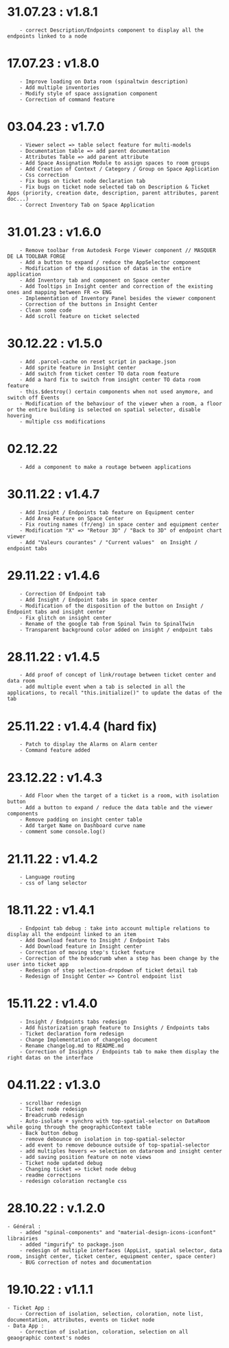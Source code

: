 # 31.07.23 : v1.8.1
        - correct Description/Endpoints component to display all the endpoints linked to a node

# 17.07.23 : v1.8.0
        - Improve loading on Data room (spinaltwin description)
        - Add multiple inventories
        - Modify style of space assignation component
        - Correction of command feature

# 03.04.23 : v1.7.0
        - Viewer select => table select feature for multi-models
        - Documentation table => add parent documentation
        - Attributes Table => add parent attribute
        - Add Space Assignation Module to assign spaces to room groups
        - Add Creation of Context / Category / Group on Space Application
        - Css correction
        - Fix bugs on ticket node declaration tab
        - Fix bugs on ticket node selected tab on Description & Ticket Apps (priority, creation date, description, parent attributes, parent doc...)
        - Correct Inventory Tab on Space Application
        

# 31.01.23 : v1.6.0
        - Remove toolbar from Autodesk Forge Viewer component // MASQUER DE LA TOOLBAR FORGE
        - Add a button to expand / reduce the AppSelector component
        - Modification of the disposition of datas in the entire application
        - Add Inventory tab and component on Space center
        - Add Tooltips in Insight center and correction of the existing ones and mapping between FR <> ENG
        - Implementation of Inventory Panel besides the viewer component
        - Correction of the buttons in Insight Center
        - Clean some code
        - Add scroll feature on ticket selected

# 30.12.22 : v1.5.0
        - Add .parcel-cache on reset script in package.json
        - Add sprite feature in Insight center
        - Add switch from ticket center TO data room feature
        - Add a hard fix to switch from insight center TO data room feature
        - this.$destroy() certain components when not used anymore, and switch off Events
        - Modification of the behaviour of the viewer when a room, a floor or the entire building is selected on spatial selector, disable hovering
        - multiple css modifications

# 02.12.22
        - Add a component to make a routage between applications 

# 30.11.22 : v1.4.7
        - Add Insight / Endpoints tab feature on Equipment center
        - Add Area Feature on Space Center
        - Fix routing names (fr/eng) in space center and equipment center
        - Modification "X" => "Retour 3D" / "Back to 3D" of endpoint chart viewer
        - Add "Valeurs courantes" / "Current values"  on Insight / endpoint tabs

# 29.11.22 : v1.4.6
        - Correction Of Endpoint tab
        - Add Insight / Endpoint tabs in space center
        - Modification of the disposition of the button on Insight / Endpoint tabs and insight center
        - Fix glitch on insight center
        - Rename of the google tab from Spinal Twin to SpinalTwin
        - Transparent background color added on insight / endpoint tabs

# 28.11.22 : v1.4.5
        - Add proof of concept of link/routage between ticket center and data room
        - add multiple event when a tab is selected in all the applications, to recall "this.initialize()" to update the datas of the tab

# 25.11.22 : v1.4.4 (hard fix)
        - Patch to display the Alarms on Alarm center
        - Command feature added

# 23.12.22 : v1.4.3
        - Add Floor when the target of a ticket is a room, with isolation button
        - Add a button to expand / reduce the data table and the viewer components
        - Remove padding on insight center table
        - Add target Name on Dashboard curve name
        - comment some console.log()

# 21.11.22 : v1.4.2
        - Language routing
        - css of lang selector

# 18.11.22 : v1.4.1
        - Endpoint tab debug : take into account multiple relations to display all the endpoint linked to an item
        - Add Download feature to Insight / Endpoint Tabs
        - Add Download feature in Insight center
        - Correction of moving step's ticket feature
        - Correction of the breadcrumb when a step has been change by the user into ticket app
        - Redesign of step selection-dropdown of ticket detail tab
        - Redesign of Insight Center => Control endpoint list

# 15.11.22 : v1.4.0
        - Insight / Endpoints tabs redesign
        - Add historization graph feature to Insights / Endpoints tabs
        - Ticket declaration form redesign
        - Change Implementation of changelog document
        - Rename changelog.md to README.md
        - Correction of Insights / Endpoints tab to make them display the right datas on the interface

# 04.11.22 : v1.3.0
        - scrollbar redesign
        - Ticket node redesign
        - Breadcrumb redesign
        - Auto-isolate + synchro with top-spatial-selector on DataRoom while going through the geographicContext table
        - Back button debug
        - remove debounce on isolation in top-spatial-selector
        - add event to remove debounce outside of top-spatial-selector
        - add multiples hovers => selection on dataroom and insight center
        - add saving position feature on note views
        - Ticket node updated debug
        - Changing ticket => ticket node debug
        - readme corrections
        - redesign coloration rectangle css

# 28.10.22 : v.1.2.0
    - Général : 
        - added "spinal-components" and "material-design-icons-iconfont" librairies
        - added "imgurify" to package.json
        - redesign of multiple interfaces (AppList, spatial selector, data room, insight center, ticket center, equipment center, space center)
        - BUG correction of notes and documentation

# 19.10.22 : v1.1.1
    - Ticket App :
        - Correction of isolation, selection, coloration, note list, documentation, attributes, events on ticket node
    - Data App : 
        - Correction of isolation, coloration, selection on all geaographic context's nodes






        

